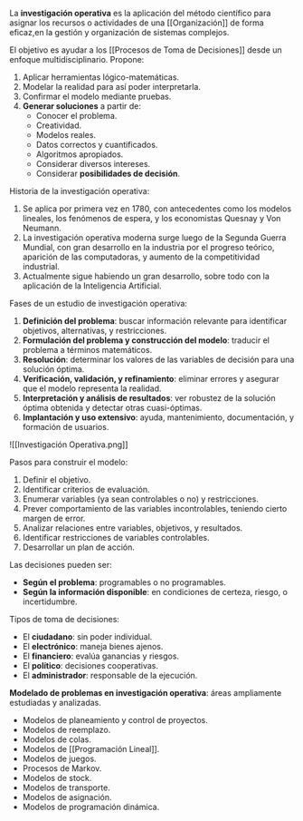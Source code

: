 La **investigación operativa** es la aplicación del método científico para asignar los recursos o actividades de una [[Organización]] de forma eficaz,en la gestión y organización de sistemas complejos.

El objetivo es ayudar a los [[Procesos de Toma de Decisiones]] desde un enfoque multidisciplinario. Propone:

1. Aplicar herramientas lógico-matemáticas.
2. Modelar la realidad para así poder interpretarla.
3. Confirmar el modelo mediante pruebas.
4. **Generar soluciones** a partir de:
	- Conocer el problema.
	- Creatividad.
	- Modelos reales.
	- Datos correctos y cuantificados.
	- Algoritmos apropiados.
	- Considerar diversos intereses.
	- Considerar **posibilidades de decisión**.

Historia de la investigación operativa:

1. Se aplica por primera vez en 1780, con antecedentes como los modelos lineales, los fenómenos de espera, y los economistas Quesnay y Von Neumann.
2. La investigación operativa moderna surge luego de la Segunda Guerra Mundial, con gran desarrollo en la industria por el progreso teórico, aparición de las computadoras, y aumento de la competitividad industrial.
3. Actualmente sigue habiendo un gran desarrollo, sobre todo con la aplicación de la Inteligencia Artificial.

Fases de un estudio de investigación operativa:

1. **Definición del problema**: buscar información relevante para identificar objetivos, alternativas, y restricciones.
2. **Formulación del problema y construcción del modelo**: traducir el problema a términos matemáticos.
3. **Resolución**: determinar los valores de las variables de decisión para una solución óptima.
4. **Verificación, validación, y refinamiento**: eliminar errores y asegurar que el modelo representa la realidad.
5. **Interpretación y análisis de resultados**: ver robustez de la solución óptima obtenida y detectar otras cuasi-óptimas.
6. **Implantación y uso extensivo**: ayuda, mantenimiento, documentación, y formación de usuarios.

![[Investigación Operativa.png]]

Pasos para construir el modelo:

1. Definir el objetivo.
2. Identificar criterios de evaluación.
3. Enumerar variables (ya sean controlables o no) y restricciones.
4. Prever comportamiento de las variables incontrolables, teniendo cierto margen de error.
5. Analizar relaciones entre variables, objetivos, y resultados.
6. Identificar restricciones de variables controlables.
7. Desarrollar un plan de acción.

Las decisiones pueden ser:

- **Según el problema**: programables o no programables.
- **Según la información disponible**: en condiciones de certeza, riesgo, o incertidumbre.

Tipos de toma de decisiones:

- El **ciudadano**: sin poder individual.
- El **electrónico**: maneja bienes ajenos.
- El **financiero**: evalúa ganancias y riesgos.
- El **político**: decisiones cooperativas.
- El **administrador**: responsable de la ejecución.

**Modelado de problemas en investigación operativa**: áreas ampliamente estudiadas y analizadas.

- Modelos de planeamiento y control de proyectos.
- Modelos de reemplazo.
- Modelos de colas.
- Modelos de [[Programación Lineal]].
- Modelos de juegos.
- Procesos de Markov.
- Modelos de stock.
- Modelos de transporte.
- Modelos de asignación.
- Modelos de programación dinámica.
